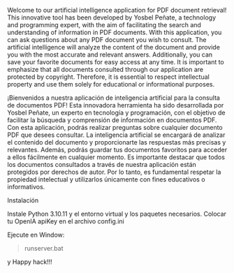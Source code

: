 Welcome to our artificial intelligence application for PDF document retrieval! This innovative tool has been developed by Yosbel Peñate, a technology and programming expert, with the aim of facilitating the search and understanding of information in PDF documents. With this application, you can ask questions about any PDF document you wish to consult. The artificial intelligence will analyze the content of the document and provide you with the most accurate and relevant answers. Additionally, you can save your favorite documents for easy access at any time. It is important to emphasize that all documents consulted through our application are protected by copyright. Therefore, it is essential to respect intellectual property and use them solely for educational or informational purposes.

¡Bienvenidos a nuestra aplicación de inteligencia artificial para la
consulta de documentos PDF! Esta innovadora herramienta ha sido desarrollada
por Yosbel Peñate, un experto en tecnología y programación, con el objetivo
de facilitar la búsqueda y comprensión de información en documentos PDF.
Con esta aplicación, podrás realizar preguntas sobre cualquier documento PDF
que desees consultar. La inteligencia artificial se encargará de analizar
el contenido del documento y proporcionarte las respuestas más precisas y relevantes.
Además, podrás guardar tus documentos favoritos para acceder a ellos fácilmente en cualquier momento.
Es importante destacar que todos los documentos consultados a través de
nuestra aplicación están protegidos por derechos de autor. Por lo tanto,
es fundamental respetar la propiedad intelectual y utilizarlos únicamente con fines educativos o informativos.

Instalación

Instale Python 3.10.11
y el entorno virtual y los paquetes necesarios.
Colocar tu OpenIA apiKey en el archivo config.ini

Ejecute en Window:
> runserver.bat

y Happy hack!!!